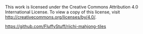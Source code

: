 This work is licensed under the Creative Commons Attribution 4.0 International License. To view a copy of this license, visit http://creativecommons.org/licenses/by/4.0/.

https://github.com/FluffyStuff/riichi-mahjong-tiles